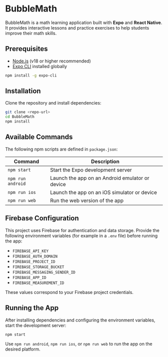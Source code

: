 # BubbleMath

BubbleMath is a math learning application built with **Expo** and **React Native**. It provides interactive lessons and practice exercises to help students improve their math skills.

## Prerequisites

- [Node.js](https://nodejs.org/) (v18 or higher recommended)
- [Expo CLI](https://docs.expo.dev/workflow/expo-cli/) installed globally

```sh
npm install -g expo-cli
```

## Installation

Clone the repository and install dependencies:

```sh
git clone <repo-url>
cd BubbleMath
npm install
```

## Available Commands

The following npm scripts are defined in `package.json`:

| Command | Description |
| ------- | ----------- |
| `npm start` | Start the Expo development server |
| `npm run android` | Launch the app on an Android emulator or device |
| `npm run ios` | Launch the app on an iOS simulator or device |
| `npm run web` | Run the web version of the app |

## Firebase Configuration

This project uses Firebase for authentication and data storage. Provide the following environment variables (for example in a `.env` file) before running the app:

- `FIREBASE_API_KEY`
- `FIREBASE_AUTH_DOMAIN`
- `FIREBASE_PROJECT_ID`
- `FIREBASE_STORAGE_BUCKET`
- `FIREBASE_MESSAGING_SENDER_ID`
- `FIREBASE_APP_ID`
- `FIREBASE_MEASUREMENT_ID`

These values correspond to your Firebase project credentials.

## Running the App

After installing dependencies and configuring the environment variables, start the development server:

```sh
npm start
```

Use `npm run android`, `npm run ios`, or `npm run web` to run the app on the desired platform.
